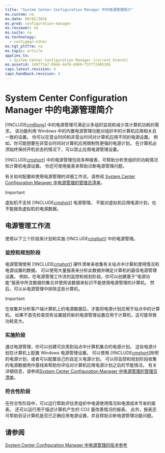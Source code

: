 ```yaml
---
title: "System Center Configuration Manager 中的电源管理简介"
ms.custom: na
ms.date: 09/02/2016
ms.prod: configuration-manager
ms.reviewer: na
ms.suite: na
ms.technology: 
  - configmgr-other
ms.tgt_pltfrm: na
ms.topic: article
applies_to: 
  - System Center Configuration Manager (current branch)
ms.assetid: 3ddff2a7-99eb-4ef8-b969-f3f7f24053db
caps.latest.revision: 4
caps.handback.revision: 4
---
```

# System Center Configuration Manager 中的电源管理简介
[!INCLUDE[cm6long](../LocTest/includes/cm6long_md.md)] 中的电源管理可满足众多组织监视和减少其计算机功耗的需求。 该功能利用 Windows 中的内置电源管理功能对组织中的计算机应用相关且一致的设置。 你可以在营业时间和非营业时间对计算机应用不同的电源设置。 例如，你可能想要在非营业时间对计算机应用限制性更强的电源计划。 在计算机必须始终保持开机状态的情况下，可以禁止应用电源管理设置。  
  
 [!INCLUDE[cmshort](../LocTest/includes/cmshort_md.md)] 中的电源管理包括多种报表，可帮助分析贵组织的功耗情况和计算机电源设置。 你还可使用报表来帮助诊断电源管理问题。  
  
 有关如何配置和使用电源管理的详细工作流，请参阅 [System Center Configuration Manager 中电源管理的管理员清单](../LocTest/Administrator-checklist-for-power-management-in-System-Center-Configuration-Manager.md)。  
  
> [!IMPORTANT]  
>  虚拟机不支持 [!INCLUDE[cmshort](../LocTest/includes/cmshort_md.md)] 电源管理。 不能对虚拟机应用电源计划，也不能报告虚拟机的电源数据。  
  
## 电源管理工作流  
 使用以下三个阶段来计划和实施 [!INCLUDE[cmshort](../LocTest/includes/cmshort_md.md)] 中的电源管理。  
  
### 监控和规划阶段  
 电源管理使用 [!INCLUDE[cmshort](../LocTest/includes/cmshort_md.md)] 硬件清单来收集有关站点中计算机使用情况和电源设置的数据。 可以使用大量报表来分析此数据并确定计算机的最佳电源管理设置。 例如，在电源管理工作流的监控和规划阶段，你可以创建基于“电源功能”报表中所含数据的集合并使用该数据来标识不能使用电源管理的计算机。 然后，可以从电源管理中排除这些计算机。  
  
> [!IMPORTANT]  
>  在收集并分析客户端计算机上的电源数据后，才能将电源计划应用于站点中的计算机。 如果不首先检查现有设置就将新的电源管理设置应用于计算机，这可能导致功耗变大。  
  
### 实施阶段  
 通过电源管理，你可以创建可应用到站点中计算机集合的电源计划。 这些电源计划在计算机上配置 Windows 电源管理设置。 可以使用 [!INCLUDE[cmshort](../LocTest/includes/cmshort_md.md)]附带的电源计划，或者可以配置自己的自定义电源计划。 可以将监控和规划阶段收集的电源数据用作基线来帮助你评估对计算机应用电源计划之后的节能情况。 有关详细信息，请参阅[System Center Configuration Manager 中电源管理的管理员清单](../LocTest/Administrator-checklist-for-power-management-in-System-Center-Configuration-Manager.md)。  
  
### 符合性阶段  
 在符合性阶段中，可以运行帮助评估贵组织中电源使用情况和电源成本节省的报表。 还可以运行用于描述计算机产生的 CO2 量改善情况的报表。 此外，报表还可帮助验证计算机是否已正确应用电源设置，并且帮助诊断电源管理功能问题。  
  
## 请参阅  
 [System Center Configuration Manager 中电源管理的技术参考](../LocTest/Power-management-technical-reference-for-System-Center-Configuration-Manager.md)
